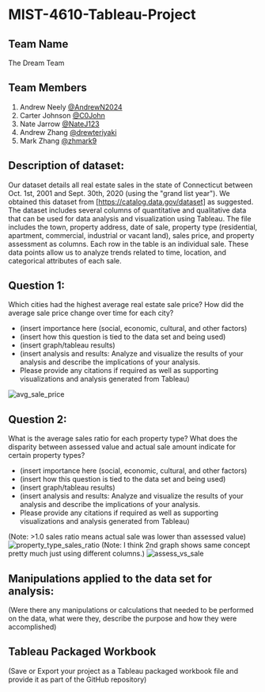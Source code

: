 # MIST-4610-Tableau-Project

## Team Name
The Dream Team

## Team Members
1. Andrew Neely [@AndrewN2024](https://github.com/AndrewN2024)
2. Carter Johnson [@C0John](https://github.com/C0John)
3. Nate Jarrow [@NateJ123](https://github.com/NateJ123/)
4. Andrew Zhang [@drewteriyaki](https://github.com/drewteriyaki)
5. Mark Zhang [@zhmark9](https://github.com/zhmark9)

## Description of dataset:
Our dataset details all real estate sales in the state of Connecticut between Oct. 1st, 2001 and Sept. 30th, 2020 (using the "grand list year"). We obtained this dataset from [https://catalog.data.gov/dataset] as suggested. The dataset includes several columns of quantitative and qualitative data that can be used for data analysis and visualization using Tableau. The file includes the town, property address, date of sale, property type (residential, apartment, commercial, industrial or vacant land), sales price, and property assessment as columns. Each row in the table is an individual sale. These data points allow us to analyze trends related to time, location, and categorical attributes of each sale. 

## Question 1:
Which cities had the highest average real estate sale price? How did the average sale price change over time for each city?

- (insert importance here (social, economic, cultural, and other factors)
- (insert how this question is tied to the data set and being used)
- (insert graph/tableau results)
- (insert analysis and results: Analyze and visualize the results of your analysis and describe the implications of your analysis.
- Please provide any citations if required as well as supporting visualizations and analysis
generated from Tableau)

![avg_sale_price](https://github.com/C0John/MIST-4610-Tableau-Project/assets/141379047/bf884349-2bec-4ed9-9bca-505199db0e86)

## Question 2:
What is the average sales ratio for each property type? What does the disparity between assessed value and actual sale amount indicate for certain property types?

- (insert importance here (social, economic, cultural, and other factors)
- (insert how this question is tied to the data set and being used)
- (insert graph/tableau results)
- (insert analysis and results: Analyze and visualize the results of your analysis and describe the implications of your analysis.
- Please provide any citations if required as well as supporting visualizations and analysis
generated from Tableau)

(Note: >1.0 sales ratio means actual sale was lower than assessed value)
![property_type_sales_ratio](https://github.com/C0John/MIST-4610-Tableau-Project/assets/141379047/4cbd203b-35e8-424f-a524-c082bb778bfa)
(Note: I think 2nd graph shows same concept pretty much just using different columns.)
![assess_vs_sale](https://github.com/C0John/MIST-4610-Tableau-Project/assets/141379047/882f102f-d03f-4b8d-bb62-52b6f026e20e)

## Manipulations applied to the data set for analysis:
(Were there any manipulations or calculations that needed to be performed on the data, what
were they, describe the purpose and how they were accomplished)

## Tableau Packaged Workbook
(Save or Export your project as a Tableau packaged workbook file and provide it as part of the
GitHub repository)
